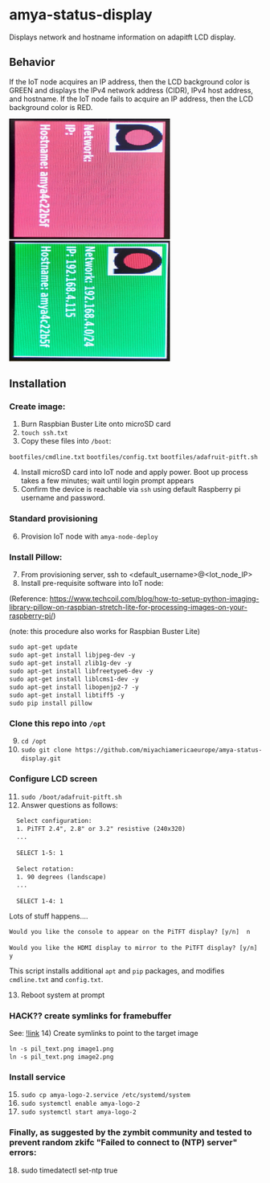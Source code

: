 # amya-status-display

Displays network and hostname information on adapitft LCD display.  

## Behavior
If the IoT node acquires an IP address, then the LCD background color is GREEN and displays the IPv4 network address (CIDR), IPv4 host address, and hostname.  If the IoT node fails to acquire an IP address, then the LCD background color is RED.

<img src="https://github.com/miyachiamericaeurope/amya-status-display/blob/media/NoConnection.jpg" alt="No connection" width="320p" height="240"> <img src="https://github.com/miyachiamericaeurope/amya-status-display/blob/media/Connection.jpg" alt="OK connection" width="320p" height="240">


## Installation

### Create image:
1) Burn Raspbian Buster Lite onto microSD card
2) `touch ssh.txt`
3) Copy these files into `/boot`:

  `bootfiles/cmdline.txt`
  `bootfiles/config.txt`
  `bootfiles/adafruit-pitft.sh`
  
4) Install microSD card into IoT node and apply power. Boot up process takes a few minutes; wait until login prompt appears
5) Confirm the device is reachable via `ssh` using default Raspberry pi username and password.

### Standard provisioning
6) Provision IoT node with `amya-node-deploy`

### Install Pillow:
7) From provisioning server, ssh to <default_username>@<Iot_node_IP>
8) Install pre-requisite software into IoT node:

(Reference: https://www.techcoil.com/blog/how-to-setup-python-imaging-library-pillow-on-raspbian-stretch-lite-for-processing-images-on-your-raspberry-pi/)

(note: this procedure also works for Raspbian Buster Lite)
```
sudo apt-get update
sudo apt-get install libjpeg-dev -y
sudo apt-get install zlib1g-dev -y
sudo apt-get install libfreetype6-dev -y
sudo apt-get install liblcms1-dev -y
sudo apt-get install libopenjp2-7 -y
sudo apt-get install libtiff5 -y
sudo pip install pillow
```
### Clone this repo into `/opt`
9) `cd /opt`
10) `sudo git clone https://github.com/miyachiamericaeurope/amya-status-display.git`

### Configure LCD screen
11) `sudo /boot/adafruit-pitft.sh`
12) Answer questions as follows:
```
  Select configuration:
  1. PiTFT 2.4", 2.8" or 3.2" resistive (240x320)
  ...

  SELECT 1-5: 1 

  Select rotation:
  1. 90 degrees (landscape)
  ...

  SELECT 1-4: 1
  ```
  Lots of stuff happens....
  ```
  Would you like the console to appear on the PiTFT display? [y/n]  n

  Would you like the HDMI display to mirror to the PiTFT display? [y/n] y
  ```

This script installs additional `apt` and `pip` packages, and modifies `cmdline.txt` and `config.txt`.

13) Reboot system at prompt

### HACK?? create symlinks for framebuffer
See: [!link](https://raspberrypi.stackexchange.com/questions/24180/how-can-i-refresh-image-displayed-by-fbi-without-black-screen-transition)
14) Create symlinks to point to the target image
```
ln -s pil_text.png image1.png
ln -s pil_text.png image2.png
```

### Install service
15) `sudo cp amya-logo-2.service /etc/systemd/system`
16) `sudo systemctl enable amya-logo-2`
17) `sudo systemctl start amya-logo-2`

### Finally, as suggested by the zymbit community and tested to prevent random zkifc "Failed to connect to (NTP) server" errors:
18) sudo timedatectl set-ntp true


